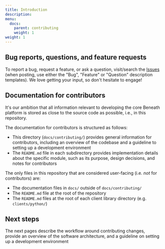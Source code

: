 ```yaml
---
title: Introduction
description: 
menu:
  docs:
    parent: contributing
    weight: 1
weight: 1
---
```


## Bug reports, questions, and feature requests

To report a bug, request a feature, or ask a question, visit/search the [Issues](https://gitlab.com/beneath-hq/beneath/-/issues) (when posting, use either the "Bug", "Feature" or "Question" description templates). We love getting your input, so don't hesitate to engage!

## Documentation for contributors

It's our ambition that all information relevant to developing the core Beneath platform is stored as close to the source code as possible, i.e., in this repository.

The documentation for contributors is structured as follows:

- This directory (`docs/contributing/`) provides general information for contributors, including an overview of the codebase and a guideline to setting up a development environment
- The `README.md` file in each subdirectory provides implementation details about the specific module, such as its purpose, design decisions, and notes for contributors

The only files in this repository that are considered user-facing (i.e. *not* for contributors) are:

- The documentation files in `docs/` outside of `docs/contributing/`
- The `README.md` file at the root of the repository
- The `README.md` files at the root of each client library directory (e.g. `clients/python/`)

## Next steps

The next pages describe the workflow around contributing changes, provide an overview of the software architecture, and a guideline on setting up a development environment
